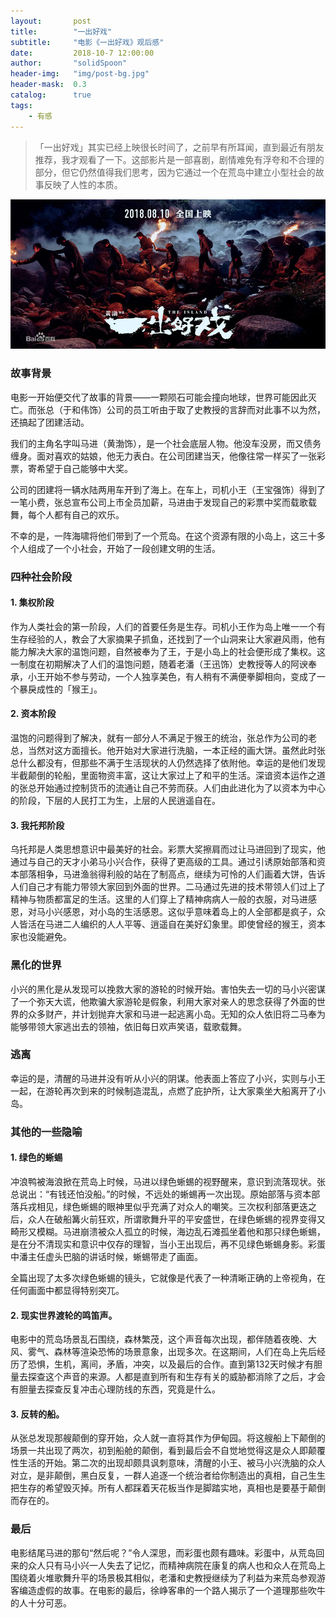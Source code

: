 ```yaml
---
layout:       post
title:        "一出好戏"
subtitle:     "电影《一出好戏》观后感"
date:         2018-10-7 12:00:00
author:       "solidSpoon"
header-img:   "img/post-bg.jpg"
header-mask:  0.3
catalog:      true
tags:
    - 有感
---
```

> 「一出好戏」其实已经上映很长时间了，之前早有所耳闻，直到最近有朋友推荐，我才观看了一下。这部影片是一部喜剧，剧情难免有浮夸和不合理的部分，但它仍然值得我们思考，因为它通过一个在荒岛中建立小型社会的故事反映了人性的本质。

![image](\img\in-post\2018\10\7\YiChuHaoXi-1.jpg)

### 故事背景
电影一开始便交代了故事的背景——一颗陨石可能会撞向地球，世界可能因此灭亡。而张总（于和伟饰）公司的员工听由于取了史教授的言辞而对此事不以为然，还搞起了团建活动。

我们的主角名字叫马进（黄渤饰），是一个社会底层人物。他没车没房，而又债务缠身。面对喜欢的姑娘，他无力表白。在公司团建当天，他像往常一样买了一张彩票，寄希望于自己能够中大奖。

公司的团建将一辆水陆两用车开到了海上。在车上，司机小王（王宝强饰）得到了一笔小费，张总宣布公司上市全员加薪，马进由于发现自己的彩票中奖而载歌载舞，每个人都有自己的欢乐。

不幸的是，一阵海啸将他们带到了一个荒岛。在这个资源有限的小岛上，这三十多个人组成了一个小社会，开始了一段创建文明的生活。

### 四种社会阶段
#### 1. 集权阶段
作为人类社会的第一阶段，人们的首要任务是生存。司机小王作为岛上唯一一个有生存经验的人，教会了大家摘果子抓鱼，还找到了一个山洞来让大家避风雨，他有能力解决大家的温饱问题，自然被奉为了王，于是小岛上的社会便形成了集权。这一制度在初期解决了人们的温饱问题，随着老潘（王迅饰）史教授等人的阿谀奉承，小王开始不参与劳动，一个人独享美色，有人稍有不满便拳脚相向，变成了一个暴戾成性的「猴王」。

#### 2. 资本阶段
温饱的问题得到了解决，就有一部分人不满足于猴王的统治，张总作为公司的老总，当然对这方面擅长。他开始对大家进行洗脑，一本正经的画大饼。虽然此时张总什么都没有，但那些不满于生活现状的人仍然选择了依附他。幸运的是他们发现半截颠倒的轮船，里面物资丰富，这让大家过上了和平的生活。深谙资本运作之道的张总开始通过控制货币的流通让自己不劳而获。人们由此进化为了以资本为中心的阶段，下层的人民打工为生，上层的人民逍遥自在。

#### 3. 我托邦阶段
乌托邦是人类思想意识中最美好的社会。彩票大奖擦肩而过让马进回到了现实，他通过与自己的天才小弟马小兴合作，获得了更高级的工具。通过引诱原始部落和资本部落相争，马进渔翁得利般的站在了制高点，继续为可怜的人们画着大饼，告诉人们自己才有能力带领大家回到外面的世界。二马通过先进的技术带领人们过上了精神与物质都富足的生活。这里的人们穿上了精神病病人一般的衣服，对马进感恩，对马小兴感恩，对小岛的生活感恩。这似乎意味着岛上的人全部都是疯子，众人皆活在马进二人编织的人人平等、逍遥自在美好幻象里。即使曾经的猴王，资本家也没能避免。

### 黑化的世界
小兴的黑化是从发现可以挽救大家的游轮的时候开始。害怕失去一切的马小兴密谋了一个弥天大谎，他欺骗大家游轮是假象，利用大家对亲人的思念获得了外面的世界的众多财产，并计划抛弃大家和马进一起逃离小岛。无知的众人依旧将二马奉为能够带领大家逃出去的领袖，依旧每日欢声笑语，载歌载舞。

### 逃离
幸运的是，清醒的马进并没有听从小兴的阴谋。他表面上答应了小兴，实则与小王一起，在游轮再次到来的时候制造混乱，点燃了庇护所，让大家乘坐大船离开了小岛。

### 其他的一些隐喻
#### 1. 绿色的蜥蜴
冲浪鸭被海浪掀在荒岛上时候，马进以绿色蜥蜴的视野醒来，意识到流落现状。张总说出：“有钱还怕没船。”的时候，不远处的蜥蜴再一次出现。原始部落与资本部落兵戎相见，绿色蜥蜴的眼神里似乎充满了对众人的嘲笑。三次权利部落更迭之后，众人在破船篝火前狂欢，所谓歌舞升平的平安盛世，在绿色蜥蜴的视界变得又畸形又模糊。马进崩溃被众人孤立的时候，海边乱石滩孤坐着他和那只绿色蜥蜴，是在分不清现实和意识中仅存的理智，当小王出现后，再不见绿色蜥蜴身影。彩蛋中潘主任虚头巴脑的讲话时候，蜥蜴带走了画面。

全篇出现了太多次绿色蜥蜴的镜头，它就像是代表了一种清晰正确的上帝视角，在任何画面中都显得特别突兀。

#### 2. 现实世界渡轮的鸣笛声。
电影中的荒岛场景乱石围绕，森林繁茂，这个声音每次出现，都伴随着夜晚、大风、雾气、森林等渲染恐怖的场景意象，出现多次。在这期间，人们在岛上先后经历了恐惧，生机，离间，矛盾，冲突，以及最后的合作。直到第132天时候才有胆量去探查这个声音的来源。人都是直到所有和生存有关的威胁都消除了之后，才会有胆量去探查反复冲击心理防线的东西，究竟是什么。

#### 3. 反转的船。
从张总发现那艘颠倒的穿开始，众人就一直将其作为伊甸园。将这艘船上下颠倒的场景一共出现了两次，初到船舱的颠倒，看到最后会不自觉地觉得这是众人即颠覆性生活的开始。第二次的出现却颇具讽刺意味，清醒的小王、被马小兴洗脑的众人对立，是非颠倒，黑白反复，一群人追逐一个统治者给你制造出的真相，自己生生把生存的希望毁灭掉。所有人都踩着天花板当作是脚踏实地，真相也是要基于颠倒而存在的。

### 最后
电影结尾马进的那句“然后呢？”令人深思，而彩蛋也颇有趣味。彩蛋中，从荒岛回来的众人只有马小兴一人失去了记忆，而精神病院在康复的病人也和众人在荒岛上围绕着火堆歌舞升平的场景极其相似，老潘和史教授继续为了利益为来荒岛参观游客编造虚假的故事。在电影的最后，徐峥客串的一个路人揭示了一个道理那些吹牛的人十分可恶。

